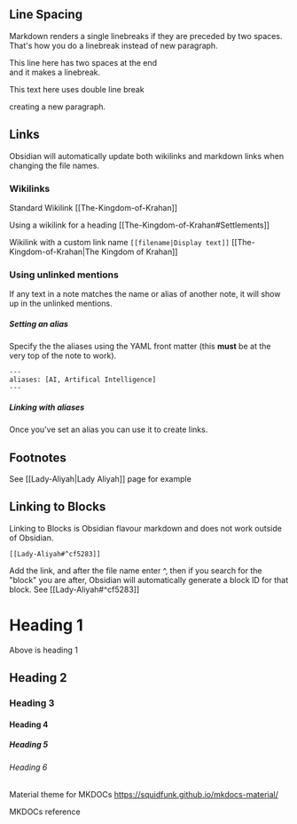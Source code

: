 ## Line Spacing
Markdown renders a single linebreaks if they are preceded by two spaces. That's how you do a linebreak instead of new paragraph.

This line here has two spaces at the end  
and it makes a linebreak.

This text here uses double line break

creating a new paragraph.

## Links
Obsidian will automatically update both wikilinks and markdown links when changing the file names.

### Wikilinks

Standard Wikilink
[[The-Kingdom-of-Krahan]]

Using a wikilink for a heading
[[The-Kingdom-of-Krahan#Settlements]]

Wikilink with a custom link name
```[[filename|Display text]]```
[[The-Kingdom-of-Krahan|The Kingdom of Krahan]]

### Using unlinked mentions
If any text in a note matches the name or alias of another note, it will show up in the unlinked mentions.

##### Setting an alias
Specify the the aliases using the YAML front matter (this **must** be at the very top of the note to work).
```
---
aliases: [AI, Artifical Intelligence]
---
```

##### Linking with aliases
Once you've set an alias you can use it to create links.

## Footnotes
See [[Lady-Aliyah|Lady Aliyah]] page for example

## Linking to Blocks
Linking to Blocks is Obsidian flavour markdown and does not work outside of Obsidian.

```
[[Lady-Aliyah#^cf5283]]
```
Add the link, and after the file name enter ^, then if you search for the "block" you are after, Obsidian will automatically generate a block ID for that block.
See [[Lady-Aliyah#^cf5283]]

# Heading 1
Above is heading 1
## Heading 2
### Heading 3
#### Heading 4
##### Heading 5
###### Heading 6

Material theme for MKDOCs
https://squidfunk.github.io/mkdocs-material/

MKDOCs reference
